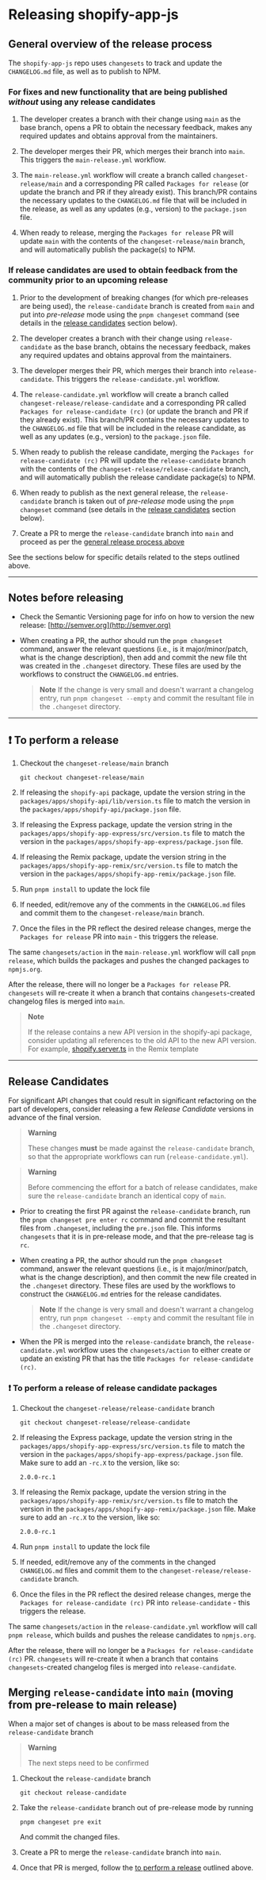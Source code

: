 # Releasing shopify-app-js

## General overview of the release process

The `shopify-app-js` repo uses `changesets` to track and update the `CHANGELOG.md` file, as well as to publish to NPM.

### For fixes and new functionality that are being published _without_ using any release candidates

1. The developer creates a branch with their change using `main` as the base branch, opens a PR to obtain the necessary feedback, makes any required updates and obtains approval from the maintainers.

1. The developer merges their PR, which merges their branch into `main`. This triggers the `main-release.yml` workflow.

1. The `main-release.yml` workflow will create a branch called `changeset-release/main` and a corresponding PR called `Packages for release` (or update the branch and PR if they already exist). This branch/PR contains the necessary updates to the `CHANGELOG.md` file that will be included in the release, as well as any updates (e.g., version) to the `package.json` file.

1. When ready to release, merging the `Packages for release` PR will update `main` with the contents of the `changeset-release/main` branch, and will automatically publish the package(s) to NPM.

### If release candidates are used to obtain feedback from the community prior to an upcoming release

1. Prior to the development of breaking changes (for which pre-releases are being used), the `release-candidate` branch is created from `main` and put into _pre-release_ mode using the `pnpm changeset` command (see details in the [release candidates](#release-candidates) section below).

1. The developer creates a branch with their change using `release-candidate` as the base branch, obtains the necessary feedback, makes any required updates and obtains approval from the maintainers.

1. The developer merges their PR, which merges their branch into `release-candidate`. This triggers the `release-candidate.yml` workflow.

1. The `release-candidate.yml` workflow will create a branch called `changeset-release/release-candidate` and a corresponding PR called `Packages for release-candidate (rc)` (or update the branch and PR if they already exist). This branch/PR contains the necessary updates to the `CHANGELOG.md` file that will be included in the release candidate, as well as any updates (e.g., version) to the `package.json` file.

1. When ready to publish the release candidate, merging the `Packages for release-candidate (rc)` PR will update the `release-candidate` branch with the contents of the `changeset-release/release-candidate` branch, and will automatically publish the release candidate package(s) to NPM.

1. When ready to publish as the next general release, the `release-candidate` branch is taken out of _pre-release_ mode using the `pnpm changeset` command (see details in the [release candidates](#release-candidates) section below).

1. Create a PR to merge the `release-candidate` branch into `main` and proceed as per the [general release process above](#for-fixes-and-new-functionality-that-are-being-published-without-using-any-release-candidates)

See the sections below for specific details related to the steps outlined above.

---

## Notes before releasing

- Check the Semantic Versioning page for info on how to version the new release: [http://semver.org](http://semver.org)

- When creating a PR, the author should run the `pnpm changeset` command, answer the relevant questions (i.e., is it major/minor/patch, what is the change description), then add and commit the new file tht was created in the `.changeset` directory. These files are used by the workflows to construct the `CHANGELOG.md` entries.

  > **Note**
  > If the change is very small and doesn't warrant a changelog entry, run `pnpm changeset --empty` and commit the resultant file in the `.changeset` directory.

---

## :exclamation: To perform a release

1. Checkout the `changeset-release/main` branch

   ```shell
   git checkout changeset-release/main
   ```

1. If releasing the `shopify-api` package, update the version string in the `packages/apps/shopify-api/lib/version.ts` file to match the version in the `packages/apps/shopify-api/package.json` file.

1. If releasing the Express package, update the version string in the `packages/apps/shopify-app-express/src/version.ts` file to match the version in the `packages/apps/shopify-app-express/package.json` file.

1. If releasing the Remix package, update the version string in the `packages/apps/shopify-app-remix/src/version.ts` file to match the version in the `packages/apps/shopify-app-remix/package.json` file.

1. Run `pnpm install` to update the lock file

1. If needed, edit/remove any of the comments in the `CHANGELOG.md` files and commit them to the `changeset-release/main` branch.

1. Once the files in the PR reflect the desired release changes, merge the `Packages for release` PR into `main` - this triggers the release.

The same `changesets/action` in the `main-release.yml` workflow will call `pnpm release`, which builds the packages and pushes the changed packages to `npmjs.org`.

After the release, there will no longer be a `Packages for release` PR. `changesets` will re-create it when a branch that contains `changesets`-created changelog files is merged into `main`.

> **Note**
>
> If the release contains a new API version in the shopify-api package, consider updating all references to the old API to the new API version. For example, [shopify.server.ts](https://github.com/Shopify/shopify-app-template-remix/blob/acc6e6690f745fb8167a18548ba713c287e0275e/app/shopify.server.ts#L13) in the Remix template

---

## Release Candidates

For significant API changes that could result in significant refactoring on the part of developers, consider releasing a few _Release Candidate_ versions in advance of the final version.

> **Warning**
>
> These changes **must** be made against the `release-candidate` branch, so that the appropriate workflows can run (`release-candidate.yml`).

> **Warning**
>
> Before commencing the effort for a batch of release candidates, make sure the `release-candidate` branch an identical copy of `main`.

- Prior to creating the first PR against the `release-candidate` branch, run the `pnpm changeset pre enter rc` command and commit the resultant files from `.changeset`, including the `pre.json` file. This informs `changesets` that it is in pre-release mode, and that the pre-release tag is `rc`.

- When creating a PR, the author should run the `pnpm changeset` command, answer the relevant questions (i.e., is it major/minor/patch, what is the change description), and then commit the new file created in the `.changeset` directory. These files are used by the workflows to construct the `CHANGELOG.md` entries for the release candidates.

  > **Note**
  > If the change is very small and doesn't warrant a changelog entry, run `pnpm changeset --empty` and commit the resultant file in the `.changeset` directory.

- When the PR is merged into the `release-candidate` branch, the `release-candidate.yml` workflow uses the `changesets/action` to either create or update an existing PR that has the title `Packages for release-candidate (rc)`.

### :exclamation: To perform a release of release candidate packages

1. Checkout the `changeset-release/release-candidate` branch

   ```shell
   git checkout changeset-release/release-candidate
   ```

1. If releasing the Express package, update the version string in the `packages/apps/shopify-app-express/src/version.ts` file to match the version in the `packages/apps/shopify-app-express/package.json` file. Make sure to add an `-rc.X` to the version, like so:

   ```text
   2.0.0-rc.1
   ```

1. If releasing the Remix package, update the version string in the `packages/apps/shopify-app-remix/src/version.ts` file to match the version in the `packages/apps/shopify-app-remix/package.json` file. Make sure to add an `-rc.X` to the version, like so:

   ```text
   2.0.0-rc.1
   ```

1. Run `pnpm install` to update the lock file

1. If needed, edit/remove any of the comments in the changed `CHANGELOG.md` files and commit them to the `changeset-release/release-candidate` branch.

1. Once the files in the PR reflect the desired release changes, merge the `Packages for release-candidate (rc)` PR into `release-candidate` - this triggers the release.

The same `changesets/action` in the `release-candidate.yml` workflow will call `pnpm release`, which builds and pushes the release candidates to `npmjs.org`.

After the release, there will no longer be a `Packages for release-candidate (rc)` PR. `changesets` will re-create it when a branch that contains `changesets`-created changelog files is merged into `release-candidate`.

## Merging `release-candidate` into `main` (moving from pre-release to main release)

When a major set of changes is about to be mass released from the `release-candidate` branch

> **Warning**
>
> The next steps need to be confirmed

1. Checkout the `release-candidate` branch

   ```shell
   git checkout release-candidate
   ```

1. Take the `release-candidate` branch out of pre-release mode by running

   ```shell
   pnpm changeset pre exit
   ```

   And commit the changed files.

1. Create a PR to merge the `release-candidate` branch into `main`.

1. Once that PR is merged, follow the [to perform a release](#exclamation-to-perform-a-release) outlined above.
